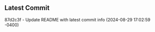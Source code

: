 
## Latest Commit
87d2c3f - Update README with latest commit info (2024-08-29 17:02:59 -0400) <Yunxi-Zhou>
